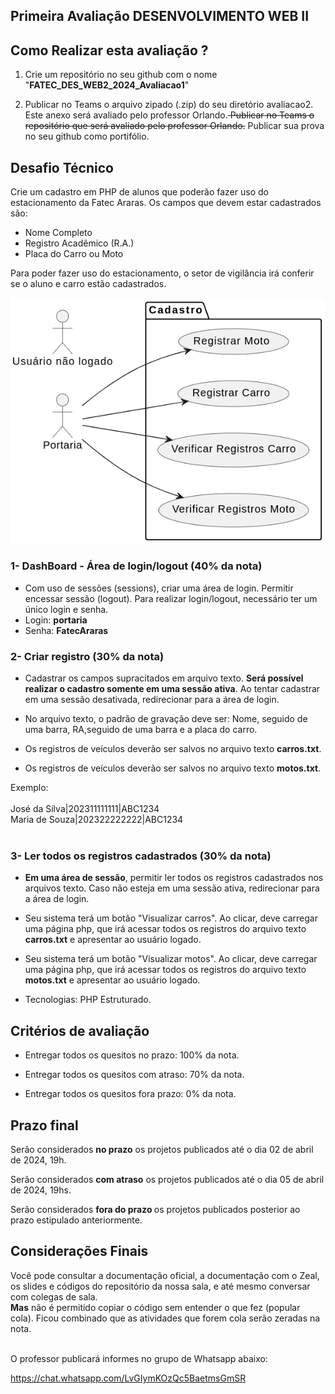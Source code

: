 ## Primeira Avaliação DESENVOLVIMENTO WEB II



## Como Realizar esta avaliação ?

1. Crie um repositório no seu github com o nome "<b>FATEC_DES_WEB2_2024_Avaliacao1</b>"


2. Publicar no Teams o arquivo zipado (.zip) do seu diretório avaliacao2. Este anexo será avaliado pelo professor Orlando.<del> Publicar no Teams o repositório que será avaliado pelo professor Orlando.</del> Publicar sua prova no seu github como portifólio.

##  Desafio Técnico

Crie um cadastro em PHP de alunos que poderão fazer uso do estacionamento da Fatec Araras. Os campos que devem estar cadastrados são: 

 - Nome Completo
 - Registro Acadêmico (R.A.)
 - Placa do Carro ou Moto

Para poder fazer uso do estacionamento, o setor de vigilância irá conferir se o aluno e carro estão cadastrados. 

![alt text](caso_uso.png)

### 1- DashBoard - Área de login/logout (40% da nota)
- Com uso de sessões (sessions), criar uma área de login. Permitir encessar sessão (logout). Para realizar login/logout, necessário ter um único login e senha.
- Login: <b>portaria</b>
- Senha: <b>FatecAraras</b>

### 2- Criar registro (30% da nota)
- Cadastrar os campos supracitados em arquivo texto. <b>Será possível realizar o cadastro somente em uma sessão ativa</b>. Ao tentar cadastrar em uma sessão desativada, redirecionar para a área de login.

- No arquivo texto, o padrão de gravação deve ser: Nome, seguido de uma barra, RA,seguido de uma barra e a placa do carro.

- Os registros de veículos deverão ser salvos no arquivo texto <b>carros.txt</b>.

- Os registros de veículos deverão ser salvos no arquivo texto <b>motos.txt</b>.

Exemplo:
<br><br>
José da Silva|202311111111|ABC1234
<br>
Maria de Souza|202322222222|ABC1234
<br><br>
### 3- Ler todos os registros cadastrados (30% da nota)
- <b>Em uma área de sessão</b>, permitir ler todos os registros cadastrados nos arquivos texto. Caso não esteja em uma sessão ativa, redirecionar para a área de login.

- Seu sistema terá um botão "Visualizar carros". Ao clicar, deve carregar uma página php, que irá acessar todos os registros do arquivo texto <b>carros.txt</b> e apresentar ao usuário logado.

- Seu sistema terá um botão "Visualizar motos". Ao clicar, deve carregar uma página php, que irá acessar todos os registros do arquivo texto <b>motos.txt</b> e apresentar ao usuário logado.

- Tecnologias: PHP Estruturado.


## Critérios de avaliação

- Entregar todos os quesitos no prazo: 100% da nota.

- Entregar todos os quesitos com atraso: 70% da nota.

- Entregar todos os quesitos fora prazo: 0% da nota.

## Prazo final

Serão considerados <b>no prazo</b> os projetos publicados até o dia 02 de abril de 2024, 19h.

Serão considerados <b>com atraso</b> os projetos publicados até o dia 05 de abril de 2024, 19hs.

Serão considerados <b>fora do prazo </b> os projetos publicados posterior ao prazo estipulado anteriormente.

## Considerações Finais

Você pode consultar a documentação oficial, a documentação com o Zeal, os slides e códigos do repositório da nossa sala, e até mesmo conversar com colegas de sala.  
<b>Mas</b> não é permitido copiar o código sem entender o que fez (popular cola). Ficou combinado que as atividades que forem cola serão zeradas na nota.

<br>
O professor publicará informes no grupo de Whatsapp abaixo:

https://chat.whatsapp.com/LvGIymKOzQc5BaetmsGmSR


